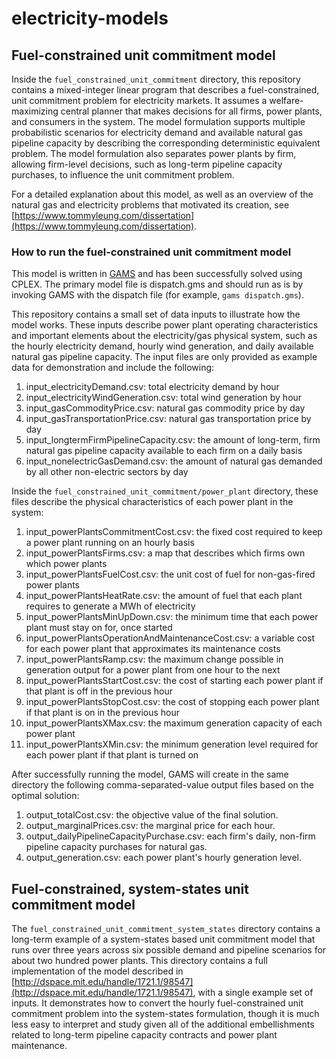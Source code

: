 # electricity-models

## Fuel-constrained unit commitment model
Inside the `fuel_constrained_unit_commitment` directory, this repository contains a mixed-integer linear program that describes a fuel-constrained, unit commitment problem for electricity markets. It assumes a welfare-maximizing central planner that makes decisions for all firms, power plants, and consumers in the system. The model formulation supports multiple probabilistic scenarios for electricity demand and available natural gas pipeline capacity by describing the corresponding deterministic equivalent problem. The model formulation also separates power plants by firm, allowing firm-level decisions, such as long-term pipeline capacity purchases, to influence the unit commitment problem.

For a detailed explanation about this model, as well as an overview of the natural gas and electricity problems that motivated its creation, see [https://www.tommyleung.com/dissertation](https://www.tommyleung.com/dissertation).

### How to run the fuel-constrained unit commitment model
This model is written in [GAMS](http://gams.com/) and has been successfully solved using CPLEX. The primary model file is dispatch.gms and should run as is by invoking GAMS with the dispatch file (for example, `gams dispatch.gms`).

This repository contains a small set of data inputs to illustrate how the model works. These inputs describe power plant operating characteristics and important elements about the electricity/gas physical system, such as the hourly electricity demand, hourly wind generation, and daily available natural gas pipeline capacity. The input files are only provided as example data for demonstration and include the following:

1. input_electricityDemand.csv: total electricity demand by hour
2. input_electricityWindGeneration.csv: total wind generation by hour
3. input_gasCommodityPrice.csv: natural gas commodity price by day
4. input_gasTransportationPrice.csv: natural gas transportation price by day
5. input_longtermFirmPipelineCapacity.csv: the amount of long-term, firm natural gas pipeline capacity available to each firm on a daily basis
6. input_nonelectricGasDemand.csv: the amount of natural gas demanded by all other non-electric sectors by day


Inside the `fuel_constrained_unit_commitment/power_plant` directory, these files describe the physical characteristics of each power plant in the system:

1. input_powerPlantsCommitmentCost.csv: the fixed cost required to keep a power plant running on an hourly basis
2. input_powerPlantsFirms.csv: a map that describes which firms own which power plants
3. input_powerPlantsFuelCost.csv: the unit cost of fuel for non-gas-fired power plants
4. input_powerPlantsHeatRate.csv: the amount of fuel that each plant requires to generate a MWh of electricity
5. input_powerPlantsMinUpDown.csv: the minimum time that each power plant must stay on for, once started
6. input_powerPlantsOperationAndMaintenanceCost.csv: a variable cost for each power plant that approximates its maintenance costs
7. input_powerPlantsRamp.csv: the maximum change possible in generation output for a power plant from one hour to the next
8. input_powerPlantsStartCost.csv: the cost of starting each power plant if that plant is off in the previous hour
9. input_powerPlantsStopCost.csv: the cost of stopping each power plant if that plant is on in the previous hour
10. input_powerPlantsXMax.csv: the maximum generation capacity of each power plant
11. input_powerPlantsXMin.csv: the minimum generation level required for each power plant if that plant is turned on

After successfully running the model, GAMS will create in the same directory the following comma-separated-value output files based on the optimal solution:

1. output_totalCost.csv: the objective value of the final solution.
2. output_marginalPrices.csv: the marginal price for each hour.
3. output_dailyPipelineCapacityPurchase.csv: each firm's daily, non-firm pipeline capacity purchases for natural gas.
4. output_generation.csv: each power plant's hourly generation level.

## Fuel-constrained, system-states unit commitment model
The `fuel_constrained_unit_commitment_system_states` directory contains a long-term example of a system-states based unit commitment model that runs over three years across six possible demand and pipeline scenarios for about two hundred power plants. This directory contains a full implementation of the model described in [http://dspace.mit.edu/handle/1721.1/98547](http://dspace.mit.edu/handle/1721.1/98547), with a single example set of inputs. It demonstrates how to convert the hourly fuel-constrained unit commitment problem into the system-states formulation, though it is much less easy to interpret and study given all of the additional embellishments related to long-term pipeline capacity contracts and power plant maintenance.